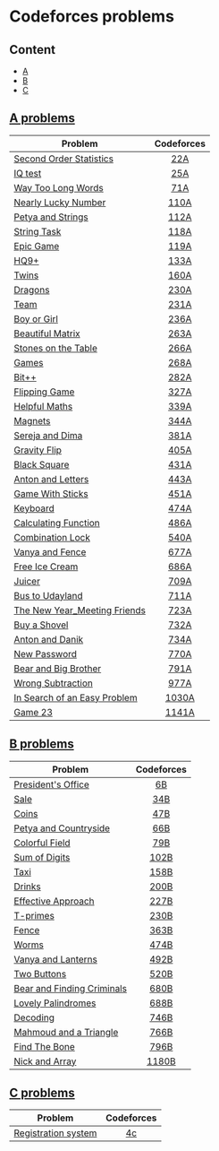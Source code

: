 # Codeforces problems



## Content
- [A](#A)
- [B](#B)
- [C](#C)



## [A problems](https://github.com/youssef7ussien/ProblemSolving/tree/master/Codeforces/A)

<a name="A"></a>

|     Problem                   | Codeforces   |
| ---------------------- | :-----------------------: |
| [Second Order Statistics](https://github.com/youssef7ussien/ProblemSolving/tree/master/Codeforces/A/22A%20-%20Second%20Order%20Statistics)  | [22A](https://codeforces.com/problemset/problem/22/A) |
| [IQ test](https://github.com/youssef7ussien/ProblemSolving/tree/master/Codeforces/A/25A%20-%20IQ%20test)  | [25A](https://codeforces.com/problemset/problem/25/A) |
| [Way Too Long Words](https://github.com/youssef7ussien/ProblemSolving/tree/master/Codeforces/A/71A%20-%20Way%20Too%20Long%20Words)  | [71A](https://codeforces.com/problemset/problem/71/A)   |
| [Nearly Lucky Number](https://github.com/youssef7ussien/ProblemSolving/tree/master/Codeforces/A/110A%20-%20Nearly%20Lucky%20Number) | [110A](https://codeforces.com/problemset/problem/110/A)  |
| [Petya and Strings](https://github.com/youssef7ussien/ProblemSolving/tree/master/Codeforces/A/112A%20-%20Petya%20and%20Strings) | [112A](https://codeforces.com/contest/112/problem/A) |
| [String Task](https://github.com/youssef7ussien/ProblemSolving/tree/master/Codeforces/A/118A%20-%20%20String%20Task)  | [118A](https://codeforces.com/problemset/problem/118/A) |
| [Epic Game](https://github.com/youssef7ussien/ProblemSolving/tree/master/Codeforces/A/119A%20-%20%20Epic%20Game)  | [119A](https://codeforces.com/problemset/problem/119/A) |
| [HQ9+](https://github.com/youssef7ussien/ProblemSolving/tree/master/Codeforces/A/133A%20-%20HQ9%2B)  | [133A](https://codeforces.com/problemset/problem/133/A) |
| [Twins](https://github.com/youssef7ussien/ProblemSolving/tree/master/Codeforces/A/160A%20-%20Twins)  | [160A](https://codeforces.com/problemset/problem/160/A) |
| [Dragons](https://github.com/youssef7ussien/ProblemSolving/tree/master/Codeforces/A/230A%20-%20Dragons)  | [230A](https://codeforces.com/problemset/problem/230/A) |
| [Team](https://github.com/youssef7ussien/ProblemSolving/tree/master/Codeforces/A/231A%20-%20Team)  | [231A](https://codeforces.com/problemset/problem/231/A) |
| [Boy or Girl](https://github.com/youssef7ussien/ProblemSolving/tree/master/Codeforces/A/236A%20-%20Boy%20or%20Girl)  | [236A](https://codeforces.com/problemset/problem/236/A) |
| [Beautiful Matrix](https://github.com/youssef7ussien/ProblemSolving/tree/master/Codeforces/A/263A%20-%20Beautiful%20Matrix)  | [263A](https://codeforces.com/problemset/problem/263/A) |
| [Stones on the Table](https://github.com/youssef7ussien/ProblemSolving/tree/master/Codeforces/A/266A%20-%20Stones%20on%20the%20Table)  | [266A](https://codeforces.com/problemset/problem/266/A) |
| [Games](https://github.com/youssef7ussien/ProblemSolving/tree/master/Codeforces/A/268A%20-%20Games)  | [268A](https://codeforces.com/problemset/problem/268/A) |
| [Bit++](https://github.com/youssef7ussien/ProblemSolving/tree/master/Codeforces/A/282A%20-%20%20Bit%2B%2B) | [282A](https://codeforces.com/problemset/problem/282/A) |
| [Flipping Game](https://github.com/youssef7ussien/ProblemSolving/tree/master/Codeforces/A/327A%20-%20Flipping%20Game)  | [327A](https://codeforces.com/problemset/problem/327/A) |
| [Helpful Maths](https://github.com/youssef7ussien/ProblemSolving/tree/master/Codeforces/A/339A%20-%20%20Helpful%20Maths)  | [339A](https://codeforces.com/problemset/problem/339/A) |
| [Magnets](https://github.com/youssef7ussien/ProblemSolving/tree/master/Codeforces/A/344A%20-%20Magnets)  | [344A](https://codeforces.com/problemset/problem/344/A) |
| [Sereja and Dima](https://github.com/youssef7ussien/ProblemSolving/tree/master/Codeforces/A/381A%20-%20Sereja%20and%20Dima)  | [381A](https://codeforces.com/problemset/problem/381/A) |
| [Gravity Flip](https://github.com/youssef7ussien/ProblemSolving/tree/master/Codeforces/A/405A%20-%20Gravity%20Flip)  | [405A](https://codeforces.com/problemset/problem/405/A) |
| [Black Square](https://github.com/youssef7ussien/ProblemSolving/tree/master/Codeforces/A/431A%20-%20Black%20Square)  | [431A](https://codeforces.com/problemset/problem/431/A) |
| [Anton and Letters](https://github.com/youssef7ussien/ProblemSolving/tree/master/Codeforces/A/443A%20-%20Anton%20and%20Letters)  | [443A](https://codeforces.com/problemset/problem/443/A) |
| [Game With Sticks](https://github.com/youssef7ussien/ProblemSolving/tree/master/Codeforces/A/451A%20-%20Game%20With%20Sticks)  | [451A](https://codeforces.com/problemset/problem/451/A) |
| [Keyboard](https://github.com/youssef7ussien/ProblemSolving/tree/master/Codeforces/A/474A%20-%20%20Keyboard)  | [474A](https://codeforces.com/problemset/problem/474/A) |
| [Calculating Function](https://github.com/youssef7ussien/ProblemSolving/tree/master/Codeforces/A/486A%20-%20Calculating%20Function)  | [486A](https://codeforces.com/problemset/problem/486/A) |
| [Combination Lock](https://github.com/youssef7ussien/ProblemSolving/tree/master/Codeforces/A/540A-%20Combination%20Lock)  | [540A](https://codeforces.com/problemset/problem/540/A) |
| [Vanya and Fence](https://github.com/youssef7ussien/ProblemSolving/tree/master/Codeforces/A/677A%20-%20Vanya%20and%20Fence)  | [677A](https://codeforces.com/problemset/problem/677/A) |
| [Free Ice Cream](https://github.com/youssef7ussien/ProblemSolving/tree/master/Codeforces/A/686A%20-%20Free%20Ice%20Cream)  | [686A](https://codeforces.com/problemset/problem/686/A) |
| [Juicer](https://github.com/youssef7ussien/ProblemSolving/tree/master/Codeforces/A/709A%20-%20Juicer)  | [709A](https://codeforces.com/problemset/problem/709/A) |
| [Bus to Udayland](https://github.com/youssef7ussien/ProblemSolving/tree/master/Codeforces/A/711A%20-%20Bus%20to%20Udayland)  | [711A](https://codeforces.com/problemset/problem/711/A) |
| [The New Year_Meeting Friends](https://github.com/youssef7ussien/ProblemSolving/tree/master/Codeforces/A/723A%20-%20The%20New%20Year_Meeting%20Friends)  | [723A](https://codeforces.com/problemset/problem/723/A) |
| [Buy a Shovel](https://github.com/youssef7ussien/ProblemSolving/tree/master/Codeforces/A/732A%20-%20Buy%20a%20Shovel)  | [732A](https://codeforces.com/problemset/problem/732/A) |
| [Anton and Danik](https://github.com/youssef7ussien/ProblemSolving/tree/master/Codeforces/A/734A%20-%20Anton%20and%20Danik)  | [734A](https://codeforces.com/problemset/problem/734/A) |
| [New Password](https://github.com/youssef7ussien/ProblemSolving/tree/master/Codeforces/A/770A%20-%20New%20Password)  | [770A](https://codeforces.com/problemset/problem/770/A) |
| [Bear and Big Brother](https://github.com/youssef7ussien/ProblemSolving/tree/master/Codeforces/A/791A%20-%20Bear%20and%20Big%20Brother)  | [791A](https://codeforces.com/problemset/problem/791/A) |
| [Wrong Subtraction](https://github.com/youssef7ussien/ProblemSolving/tree/master/Codeforces/A/977A%20-%20Wrong%20Subtraction) | [977A](https://codeforces.com/problemset/problem/977/A) |
| [In Search of an Easy Problem](https://github.com/youssef7ussien/ProblemSolving/tree/master/Codeforces/A/1030A%20-%20%20In%20Search%20of%20an%20Easy%20Problem) | [1030A](https://codeforces.com/problemset/problem/1030/A) |
| [Game 23](https://github.com/youssef7ussien/ProblemSolving/tree/master/Codeforces/A/1141A%20-%20Game%2023) | [1141A](https://codeforces.com/contest/1141/problem/A) |



## [B problems](https://github.com/youssef7ussien/ProblemSolving/tree/master/Codeforces/B)

<a name="B"></a>

|     Problem                   | Codeforces   |
| ---------------------- | :-----------------------: |
| [President's Office](https://github.com/youssef7ussien/ProblemSolving/tree/master/Codeforces/B/6B%20-%20%20President's%20Office) | [6B](https://codeforces.com/problemset/problem/6/B) |
| [Sale]() | [34B](https://codeforces.com/problemset/problem/34/B) |
| [Coins](https://github.com/youssef7ussien/ProblemSolving/tree/master/Codeforces/B/47B%20-%20Coins) | [47B](https://codeforces.com/problemset/problem/47/B) |
| [Petya and Countryside](https://github.com/youssef7ussien/ProblemSolving/tree/master/Codeforces/B/66B%20-%20%20Petya%20and%20Countryside) | [66B](https://codeforces.com/problemset/problem/66/B) |
| [Colorful Field](https://github.com/youssef7ussien/ProblemSolving/tree/master/Codeforces/B/79B%20-%20Colorful%20Field) | [79B](https://codeforces.com/problemset/problem/79/B) |
| [Sum of Digits](https://github.com/youssef7ussien/ProblemSolving/tree/master/Codeforces/B/102B%20-%20Sum%20of%20Digits) | [102B](https://codeforces.com/problemset/problem/102/B) |
| [Taxi](https://github.com/youssef7ussien/ProblemSolving/tree/master/Codeforces/B/158B%20-%20Taxi) | [158B](https://codeforces.com/problemset/problem/158/B) |
| [Drinks](https://github.com/youssef7ussien/ProblemSolving/tree/master/Codeforces/B/200B%20-%20Drinks) | [200B](https://codeforces.com/problemset/problem/200/B) |
| [Effective Approach](https://github.com/youssef7ussien/ProblemSolving/tree/master/Codeforces/B/227B%20-%20Effective%20Approach) | [227B](https://codeforces.com/problemset/problem/227/B) |
| [T-primes](https://github.com/youssef7ussien/ProblemSolving/tree/master/Codeforces/B/230B%20-%20T-primes) | [230B](https://codeforces.com/problemset/problem/230/B) |
| [Fence](https://github.com/youssef7ussien/ProblemSolving/tree/master/Codeforces/B/363B%20-%20Fence) | [363B](https://codeforces.com/problemset/problem/363/B) |
| [Worms](https://github.com/youssef7ussien/ProblemSolving/tree/master/Codeforces/B/474B%20-%20Worms) | [474B](https://codeforces.com/problemset/problem/474/B) |
| [Vanya and Lanterns](https://github.com/youssef7ussien/ProblemSolving/tree/master/Codeforces/B/492B%20-%20Vanya%20and%20Lanterns) | [492B](https://codeforces.com/problemset/problem/492/B) |
| [Two Buttons](https://github.com/youssef7ussien/ProblemSolving/tree/master/Codeforces/B/520B%20-%20%20Two%20Buttons) | [520B](https://codeforces.com/problemset/problem/520/B) |
| [Bear and Finding Criminals](https://github.com/youssef7ussien/ProblemSolving/tree/master/Codeforces/B/680B%20-%20%20Bear%20and%20Finding%20Criminals) | [680B](https://codeforces.com/problemset/problem/680/B) |
| [Lovely Palindromes](https://github.com/youssef7ussien/ProblemSolving/tree/master/Codeforces/B/688B%20-%20%20Lovely%20Palindromes) | [688B](https://codeforces.com/problemset/problem/688/B) |
| [Decoding](https://github.com/youssef7ussien/ProblemSolving/tree/master/Codeforces/B/746B%20-%20%20Decoding) | [746B](https://codeforces.com/problemset/problem/746/B) |
| [Mahmoud and a Triangle](https://github.com/youssef7ussien/ProblemSolving/tree/master/Codeforces/B/766B%20-%20Mahmoud%20and%20a%20Triangle) | [766B](https://codeforces.com/problemset/problem/766/B) |
| [Find The Bone](https://github.com/youssef7ussien/ProblemSolving/tree/master/Codeforces/B/796B%20-%20Find%20The%20Bone) | [796B](https://codeforces.com/problemset/problem/796/B) |
| [Nick and Array](https://github.com/youssef7ussien/ProblemSolving/tree/master/Codeforces/B/1180B%20-%20%20Nick%20and%20Array) | [1180B](https://codeforces.com/problemset/problem/1180/B) |



## [C problems](https://github.com/youssef7ussien/ProblemSolving/tree/master/Codeforces/C)

<a name="C"></a>

|     Problem                   | Codeforces   |
| ---------------------- | :-----------------------: |
|[Registration system](https://github.com/youssef7ussien/ProblemSolving/tree/master/Codeforces/C/4C%20-%20Registration%20system) | [4c](https://codeforces.com/problemset/problem/4/c) |